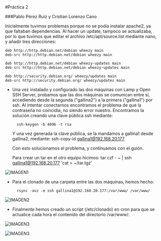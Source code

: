 #Práctica 2

###Pablo Pérez Ruiz y Cristian Lorenzo Cano

Inicialmente tuvimos problemas porque no se podía instalar apache2, ya que faltaban dependencias. Al hacer un update, tampoco se actualizaba, por lo que tuvimos que editar el archivo /etc/apt/source.list mediante nano, y añadir tres direcciones:

```
deb http://http.debian.net/debian wheezy main
deb-src http://http.debian.net/debian wheezy main

deb http://http.debian.net/debian wheezy-updates main
deb-src http://http.debian.net/debian wheezy-updates main

deb http://security.debian.org/ wheezy/updates main
deb-src http://security.debian.org/ wheezy/updates main
```

* Una vez instalado y configurado las dos máquinas con Lamp y Open SSH Server, probamos que las dos máquinas se comunican entre sí, accediendo desde la segunda ("gallina2") a la primera ("gallina1") por ssh. Al intentar conectarnos encontramos el problema de que la contraseña no coincidía, no siendo error nuestro. Encontramos la solución creando una clave pública ssh mediante:

 		ssh-keygen -b 4096 -t rsa

	Y una vez generada la clave pública, se la mandamos a gallina1 desde gallina2, mediante:
    	ssh-copy-id gallina1@192.168.20.177

	Con esto solucionamos el problema, y continuamos con el guión.

	Para crear un tar en el otro equipo hicimos:
    	tar czf - ~ | ssh gallina1@192.168.20.177 'cat > ~/tar.tgz'

![IMAGEN1](http://i62.tinypic.com/11lju2o.jpg)

* Para el clonado de una carpeta entre las dos máquinas, hemos hecho:

		rsync -avz -e ssh gallina1@192.168.20.177:/var/www/ /var/www/

![IMAGEN2](http://i62.tinypic.com/11kihk8.jpg)

* Finalmente hemos creado un script (/etc/clonado) en cron para que se actualice cada hora el contenido del directorio /var/www/:

![IMAGEN3](http://i59.tinypic.com/2j4sdfm.jpg)


![IMAGEN3](http://i60.tinypic.com/x0zdrr.jpg)
